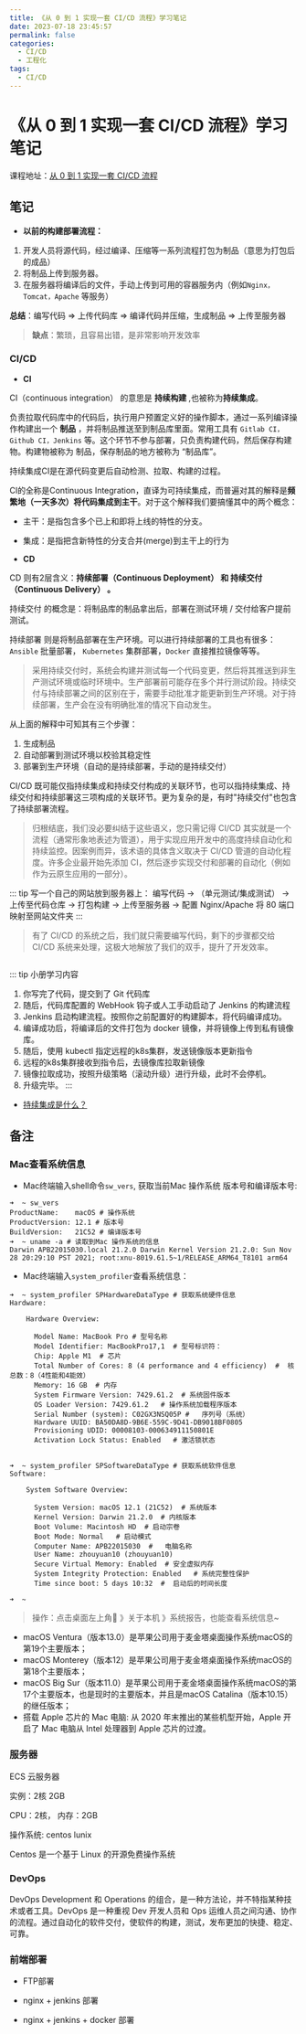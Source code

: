 ```yaml
---
title: 《从 0 到 1 实现一套 CI/CD 流程》学习笔记
date: 2023-07-18 23:45:57
permalink: false
categories:
  - CI/CD
  - 工程化
tags:
  - CI/CD
---
```


# 《从 0 到 1 实现一套 CI/CD 流程》学习笔记

课程地址：[从 0 到 1 实现一套 CI/CD 流程](https://juejin.cn/book/6897616008173846543)



## 笔记

- **以前的构建部署流程：**
1. 开发人员将源代码，经过编译、压缩等一系列流程打包为制品（意思为打包后的成品）
2. 将制品上传到服务器。
3. 在服务器将编译后的文件，手动上传到可用的容器服务内（例如`Nginx，Tomcat，Apache` 等服务）

**总结**：编写代码 => 上传代码库 => 编译代码并压缩，生成制品 => 上传至服务器

> **缺点**：繁琐，且容易出错，是非常影响开发效率


### CI/CD

- **CI**

CI（continuous integration） 的意思是 **持续构建** ,也被称为**持续集成**。

负责拉取代码库中的代码后，执行用户预置定义好的操作脚本，通过一系列编译操作构建出一个 **制品** ，并将制品推送至到制品库里面。常用工具有 `Gitlab CI，Github CI，Jenkins` 等。这个环节不参与部署，只负责构建代码，然后保存构建物。构建物被称为 制品，保存制品的地方被称为 “制品库”。

持续集成CI是在源代码变更后自动检测、拉取、构建的过程。

CI的全称是Continuous Integration，直译为可持续集成，而普遍对其的解释是**频繁地（一天多次）将代码集成到主干**。对于这个解释我们要搞懂其中的两个概念：
- 主干：是指包含多个已上和即将上线的特性的分支。
- 集成：是指把含新特性的分支合并(merge)到主干上的行为



- **CD**

CD 则有2层含义：**持续部署（Continuous Deployment） 和 持续交付（Continuous Delivery） 。** 

持续交付 的概念是：将制品库的制品拿出后，部署在测试环境 / 交付给客户提前测试。 

持续部署 则是将制品部署在生产环境。可以进行持续部署的工具也有很多： `Ansible` 批量部署， `Kubernetes` 集群部署，`Docker` 直接推拉镜像等等。

> 采用持续交付时，系统会构建并测试每一个代码变更，然后将其推送到非生产测试环境或临时环境中。生产部署前可能存在多个并行测试阶段。持续交付与持续部署之间的区别在于，需要手动批准才能更新到生产环境。对于持续部署，生产会在没有明确批准的情况下自动发生。


从上面的解释中可知其有三个步骤：
1. 生成制品
2. 自动部署到测试环境以校验其稳定性
3. 部署到生产环境（自动的是持续部署，手动的是持续交付）


CI/CD 既可能仅指持续集成和持续交付构成的关联环节，也可以指持续集成、持续交付和持续部署这三项构成的关联环节。更为复杂的是，有时"持续交付"也包含了持续部署流程。

> 归根结底，我们没必要纠结于这些语义，您只需记得 CI/CD 其实就是一个流程（通常形象地表述为管道），用于实现应用开发中的高度持续自动化和持续监控。因案例而异，该术语的具体含义取决于 CI/CD 管道的自动化程度。许多企业最开始先添加 CI，然后逐步实现交付和部署的自动化（例如作为云原生应用的一部分）。


::: tip 写一个自己的网站放到服务器上：
编写代码 -> （单元测试/集成测试） -> 上传至代码仓库 -> 打包构建 -> 上传至服务器 -> 配置 Nginx/Apache 将 80 端口映射至网站文件夹
:::
> 有了 CI/CD 的系统之后，我们就只需要编写代码，剩下的步骤都交给 CI/CD 系统来处理，这极大地解放了我们的双手，提升了开发效率。


<img :src="$withBase('/images/more/ci-cd01.png')" width="auto"/>


::: tip 小册学习内容
1. 你写完了代码，提交到了 Git 代码库
2. 随后，代码库配置的 WebHook 钩子或人工手动启动了 Jenkins 的构建流程
3. Jenkins 启动构建流程。按照你之前配置好的构建脚本，将代码编译成功。
4. 编译成功后，将编译后的文件打包为 docker 镜像，并将镜像上传到私有镜像库。
5. 随后，使用 kubectl 指定远程的k8s集群，发送镜像版本更新指令
6. 远程的k8s集群接收到指令后，去镜像库拉取新镜像
7. 镜像拉取成功，按照升级策略（滚动升级）进行升级，此时不会停机。
8. 升级完毕。
:::




- [持续集成是什么？](https://www.ruanyifeng.com/blog/2015/09/continuous-integration.html)
















## 备注


### Mac查看系统信息

- Mac终端输入shell命令`sw_vers`, 获取当前Mac 操作系统 版本号和编译版本号:
``` shell
➜  ~ sw_vers
ProductName:	macOS # 操作系统
ProductVersion:	12.1 # 版本号
BuildVersion:	21C52 # 编译版本号
➜  ~ uname -a # 读取到Mac 操作系统的信息
Darwin APB22015030.local 21.2.0 Darwin Kernel Version 21.2.0: Sun Nov 28 20:29:10 PST 2021; root:xnu-8019.61.5~1/RELEASE_ARM64_T8101 arm64
```

- Mac终端输入`system_profiler`查看系统信息：

``` shell
➜  ~ system_profiler SPHardwareDataType # 获取系统硬件信息
Hardware:

    Hardware Overview:

      Model Name: MacBook Pro # 型号名称
      Model Identifier: MacBookPro17,1  # 型号标识符：
      Chip: Apple M1  # 芯片
      Total Number of Cores: 8 (4 performance and 4 efficiency)  #  核总数：8（4性能和4能效）
      Memory: 16 GB  # 内存
      System Firmware Version: 7429.61.2  # 系统固件版本
      OS Loader Version: 7429.61.2   # 操作系统加载程序版本
      Serial Number (system): C02GX3NSQ05P #   序列号（系统）
      Hardware UUID: BA50DA8D-9B6E-559C-9D41-DB9018BF0805   
      Provisioning UDID: 00008103-000634911150801E
      Activation Lock Status: Enabled   # 激活锁状态


➜  ~ system_profiler SPSoftwareDataType # 获取系统软件信息
Software:

    System Software Overview:

      System Version: macOS 12.1 (21C52)  # 系统版本
      Kernel Version: Darwin 21.2.0  # 内核版本
      Boot Volume: Macintosh HD  # 启动宗卷
      Boot Mode: Normal   # 启动模式
      Computer Name: APB22015030  #   电脑名称
      User Name: zhouyuan10 (zhouyuan10) 
      Secure Virtual Memory: Enabled  # 安全虚拟内存
      System Integrity Protection: Enabled   # 系统完整性保护
      Time since boot: 5 days 10:32  #  启动后的时间长度

➜  ~
```
> 操作：点击桌面左上角 》关于本机 》系统报告，也能查看系统信息~


- macOS Ventura（版本13.0）是苹果公司用于麦金塔桌面操作系统macOS的第19个主要版本；
- macOS Monterey（版本12）是苹果公司用于麦金塔桌面操作系统macOS的第18个主要版本；
- macOS Big Sur（版本11.0）是苹果公司用于麦金塔桌面操作系统macOS的第17个主要版本，也是现时的主要版本，并且是macOS Catalina（版本10.15）的继任版本；
- 搭载 Apple 芯片的 Mac 电脑: 从 2020 年末推出的某些机型开始，Apple 开启了 Mac 电脑从 Intel 处理器到 Apple 芯片的过渡。







### 服务器


ECS 云服务器

实例：2核 2GB

CPU：2核，  内存：2GB

操作系统: centos lunix 

Centos 是一个基于 Linux 的开源免费操作系统



### DevOps

DevOps Development 和 Operations 的组合，是一种方法论，并不特指某种技术或者工具。DevOps 是一种重视 Dev 开发人员和 Ops 运维人员之间沟通、协作的流程。通过自动化的软件交付，使软件的构建，测试，发布更加的快捷、稳定、可靠。




### 前端部署


- FTP部署

- nginx + jenkins 部署


- nginx + jenkins + docker 部署







